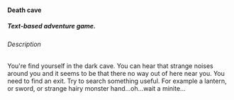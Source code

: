 #### Death cave
##### Text-based adventure game.
###### Description

You're find yourself in the dark cave. You can hear that strange noises around you and it seems to be that there no way out of here near you. You need to find an exit. Try to search something useful. For example a lantern, or sword, or strange hairy monster hand...oh...wait a minite... 
